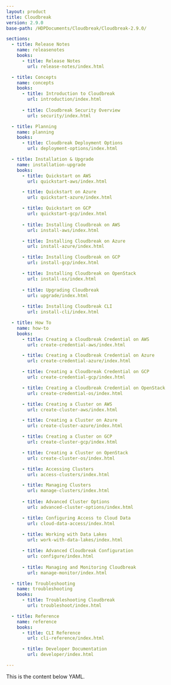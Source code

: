 ```yaml
---
layout: product
title: Cloudbreak
version: 2.9.0
base-path: /HDPDocuments/Cloudbreak/Cloudbreak-2.9.0/

sections:
  - title: Release Notes
    name: releasenotes
    books:
      - title: Release Notes
        url: release-notes/index.html

  - title: Concepts
    name: concepts
    books:
      - title: Introduction to Cloudbreak
        url: introduction/index.html	
        
      - title: Cloudbreak Security Overview
        url: security/index.html

  - title: Planning
    name: planning
    books:
      - title: Cloudbreak Deployment Options
        url: deployment-options/index.html

  - title: Installation & Upgrade
    name: installation-upgrade
    books:
      - title: Quickstart on AWS
        url: quickstart-aws/index.html

      - title: Quickstart on Azure
        url: quickstart-azure/index.html

      - title: Quickstart on GCP
        url: quickstart-gcp/index.html
        
      - title: Installing Cloudbreak on AWS
        url: install-aws/index.html

      - title: Installing Cloudbreak on Azure
        url: install-azure/index.html

      - title: Installing Cloudbreak on GCP
        url: install-gcp/index.html

      - title: Installing Cloudbreak on OpenStack
        url: install-os/index.html
        
      - title: Upgrading Cloudbreak
        url: upgrade/index.html
        
      - title: Installing Cloudbreak CLI
        url: install-cli/index.html        

  - title: How To
    name: how-to
    books:
      - title: Creating a Cloudbreak Credential on AWS
        url: create-credential-aws/index.html

      - title: Creating a Cloudbreak Credential on Azure
        url: create-credential-azure/index.html

      - title: Creating a Cloudbreak Credential on GCP
        url: create-credential-gcp/index.html

      - title: Creating a Cloudbreak Credential on OpenStack
        url: create-credential-os/index.html        

      - title: Creating a Cluster on AWS
        url: create-cluster-aws/index.html

      - title: Creating a Cluster on Azure
        url: create-cluster-azure/index.html

      - title: Creating a Cluster on GCP
        url: create-cluster-gcp/index.html

      - title: Creating a Cluster on OpenStack
        url: create-cluster-os/index.html

      - title: Accessing Clusters
        url: access-clusters/index.html

      - title: Managing Clusters
        url: manage-clusters/index.html
        
      - title: Advanced Cluster Options
        url: advanced-cluster-options/index.html         

      - title: Configuring Access to Cloud Data
        url: cloud-data-access/index.html
        
      - title: Working with Data Lakes
        url: work-with-data-lakes/index.html

      - title: Advanced Cloudbreak Configuration
        url: configure/index.html
        
      - title: Managing and Monitoring Cloudbreak
        url: manage-monitor/index.html        

  - title: Troubleshooting
    name: troubleshooting
    books:
      - title: Troubleshooting Cloudbreak
        url: troubleshoot/index.html

  - title: Reference
    name: reference
    books:
      - title: CLI Reference
        url: cli-reference/index.html

      - title: Developer Documentation
        url: developer/index.html

---
```


This is the content below YAML.
